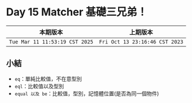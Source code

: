 # Day 15 Matcher 基礎三兄弟！

|本期版本|上期版本
|:---:|:---:|
`Tue Mar 11 11:53:19 CST 2025` | `Fri Oct 13 23:16:46 CST 2023`

## 小結

* `eq`：單純比較值，不在意型別
* `eql`：比較值以及型別
* `equal 以及 be`：比較值，型別，記憶體位置(是否為同一個物件)